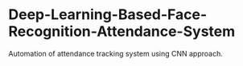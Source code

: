 # Deep-Learning-Based-Face-Recognition-Attendance-System

Automation of attendance tracking system using CNN approach.
